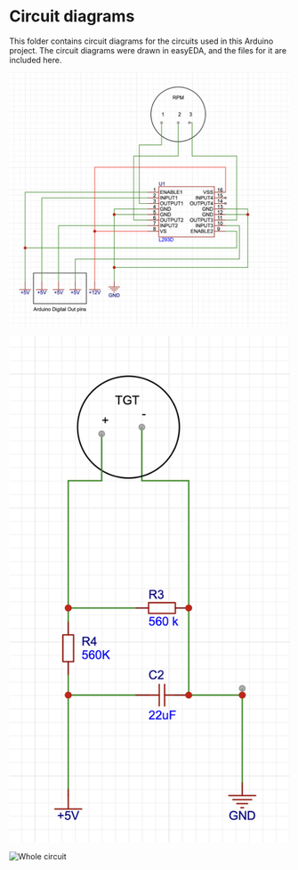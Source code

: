 # Circuit diagrams

This folder contains circuit diagrams for the circuits used in this Arduino project. The circuit diagrams were drawn in easyEDA, and the files for it are included here.



![RPM gauge circuit](images/RPM_diag.png)

![TGT gauge circuit](images/TGT_diag.png)


![Whole circuit](TBAG_proc_circuit.png)
